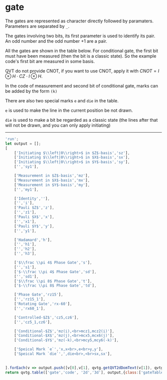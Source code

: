 # gate

<!-- 代表门的字符后直接跟参数, 参数间用`_`分隔

涉及两个bit的门, 第一个参数用来分组, 奇数和这个奇数+1是一组



所有的门见下表, 其中Conditional-Gate的第一个bit必须已经被测量过作为经典状态, 所以示例中都先作用Measurement in $Z$-basis

不提供CNOT, 利用 $CNOT = I \otimes H\cdot CZ\cdot I \otimes H$ 来画

表格中还有两个特殊标记`e`和`die`

`e`用来让当前的位置线不画出来

`die`用来让一个bit被视为经典状态(之后的线都不画出来, 只能接Initiating)

 -->

The gates are represented as character directly followed by paramaters. Parameters are separated by `_`.

The gates involving two bits, its first parameter is used to identify its pair. An odd number and the odd number +1 are a pair.

All the gates are shown in the table below. For conditional gate, the first bit must have been measured (then the bit is a classic state). So the example code's first bit are measured in some basis.

QVT do not provide CNOT, if you want to use CNOT, apply it with $CNOT = I \otimes H\cdot CZ\cdot I \otimes H$.

In the code of measurement and second bit of conditional gate, marks can be added by the form `(k)`

There are also two special marks `e` and `die` in the table.

`e` is used to make the line in the current position be not drawn.

`die` is used to make a bit be regarded as a classic state (the lines after that will not be drawn, and you can only apply initiating)

<hr>

```js
'run';
let output = [];
[
    ['Initiating $\\left|0\\right>$ in $Z$-basis','sz'],
    ['Initiating $\\left|0\\right>$ in $X$-basis','sx'],
    ['Initiating $\\left|0\\right>$ in $Y$-basis','sy'],
    ['','sy1'],

    ['Measurement in $Z$-basis','mz'],
    ['Measurement in $X$-basis','mx'],
    ['Measurement in $Y$-basis','my'],
    ['','my1'],

    ['Identity',''],
    ['','i'],
    ['Pauli $Z$','z'],
    ['','z1'],
    ['Pauli $X$','x'],
    ['','x1'],
    ['Pauli $Y$','y'],
    ['','y1'],

    ['Hadamard','h'],
    ['','h1'],
    ['','h2'],
    ['','h3'],

    ['$\\frac \\pi 4$ Phase Gate','s'],
    ['','s1'],
    ['$-\\frac \\pi 4$ Phase Gate','sd'],
    ['','sd1'],
    ['$\\frac \\pi 8$ Phase Gate','t'],
    ['$-\\frac \\pi 8$ Phase Gate','td'],

    ['Phase Gate','rz15'],
    ['','rz15_1'],
    ['Rotating Gate','rx-60'],
    ['','rx60_1'],

    ['Controlled-$Z$','cz5,cz6'],
    ['','cz5_1,cz6'],

    ['Conditional-$Z$','mz(i),<br>mcz1,mcz2(i)'],
    ['Conditional-$X$','mz(j),<br>mcx5,mcx6(j)'],
    ['Conditional-$Y$','mz(-k),<br>mcy5,mcy6(-k)'],

    ['Speical Mark `e`','x,x<br>,e<br>y,y'],
    ['Speical Mark `die`',',die<br>,<br>sx,sx'],
    
    
].forEach(v => output.push([v[0],v[1], qvtg.getQVT2dDomText(v[1]), qvtg.getQVT3dDomText(v[1])]))
return qvtg.table(['gate','code', '2d','3d'], output,{class:['gateTable34']});
```




